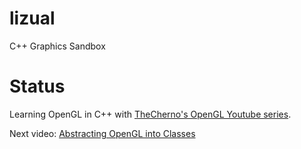 # lizual
C++ Graphics Sandbox

# Status
Learning OpenGL in C++ with [TheCherno's OpenGL Youtube series](https://www.youtube.com/playlist?list=PLlrATfBNZ98foTJPJ_Ev03o2oq3-GGOS2).

Next video: [Abstracting OpenGL into Classes](https://www.youtube.com/watch?v=bTHqmzjm2UI&list=PLlrATfBNZ98foTJPJ_Ev03o2oq3-GGOS2&index=13)
